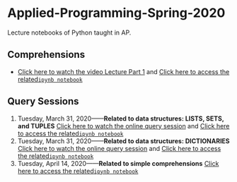 # Applied-Programming-Spring-2020
Lecture notebooks of Python taught in AP.



## Comprehensions
- [Click here to watch the video Lecture Part 1](https://youtu.be/styO04BaVnM) and [Click here to access the related`ipynb notebook`](https://github.com/MuhammadYaseenKhan/Applied-Programming-Spring-2020/blob/master/Comprehension-1of2.ipynb)


## Query Sessions
 1. Tuesday, March 31, 2020——__Related to data structures: LISTS, SETS, and TUPLES__ [Click here to watch the online query session](https://www.youtube.com/watch?v=ZSk63Wjm8UE) and [Click here to access the related`ipynb notebook`](https://github.com/MuhammadYaseenKhan/Applied-Programming-Spring-2020/blob/master/Query-Session-1.ipynb)
 2. Tuesday, March 31, 2020——__Related to data structures: DICTIONARIES__ [Click here to watch the online query session](https://www.youtube.com/watch?v=WMp2OHHo2wY) and [Click here to access the related`ipynb notebook`](https://github.com/MuhammadYaseenKhan/Applied-Programming-Spring-2020/blob/master/Query-Session-2.ipynb)
 3. Tuesday, April 14, 2020——__Related to simple comprehensions__ [Click here to access the related`ipynb notebook`](https://github.com/MuhammadYaseenKhan/Applied-Programming-Spring-2020/blob/master/Query-Session-3.ipynb)

